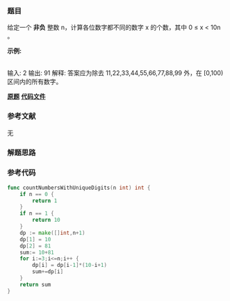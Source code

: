 ### 题目
给定一个 **非负** 整数 n，计算各位数字都不同的数字 x 的个数，其中 0 ≤ x < 10n 。

**示例:**


​    
    输入: 2
    输出: 91 
    解释: 答案应为除去 11,22,33,44,55,66,77,88,99 外，在 [0,100) 区间内的所有数字。


 **[原题](https://leetcode-cn.com/problems/count-numbers-with-unique-digits/)**    **[代码文件](https://github.com/LZH139/leetcode_Go/blob/master/src/DynamicProgramming/medium/CountNumbersWithUniqueDigits/CountNumbersWithUniqueDigits.go)**


### 参考文献
无

### 解题思路




### 参考代码

```go
func countNumbersWithUniqueDigits(n int) int {
    if n == 0 {
        return 1
    }
    if n == 1 {
        return 10
    }
    dp := make([]int,n+1)
    dp[1] = 10
    dp[2] = 81
    sum:= 10+81
    for i:=3;i<=n;i++ {
        dp[i] = dp[i-1]*(10-i+1)
        sum+=dp[i]
    }
    return sum
}

```




